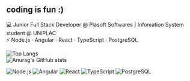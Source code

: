 ## coding is fun :)

💻 Junior Full Stack Developer @ Plasoft Softwares | Infomation System student @ UNIPLAC <br>
⚡ Node.js · Angular · React · TypeScript · PostgreSQL<br>

![Top Langs](https://github-readme-stats.vercel.app/api/top-langs/?username=gabrielcoelhosev&hide_progress=true&theme=radical) <br>
![Anurag's GitHub stats](https://github-readme-stats.vercel.app/api?username=gabrielcoelhosev&show_icons=true&theme=radical)
 <br>
 
![Node.js](https://img.shields.io/badge/Node.js-339933?style=for-the-badge&logo=nodedotjs&logoColor=white)
![Angular](https://img.shields.io/badge/Angular-DD0031?style=for-the-badge&logo=angular&logoColor=white)
![React](https://img.shields.io/badge/React-20232A?style=for-the-badge&logo=react&logoColor=61DAFB)
![TypeScript](https://img.shields.io/badge/TypeScript-007ACC?style=for-the-badge&logo=typescript&logoColor=white)
![PostgreSQL](https://img.shields.io/badge/PostgreSQL-316192?style=for-the-badge&logo=postgresql&logoColor=white)

